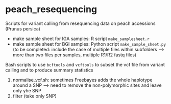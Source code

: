 # peach_resequencing
Scripts for variant calling from resequencing data on peach accessions (Prunus persica)

- make sample sheet for IGA samples: R script `make_samplesheet.r`
- make sample sheet for BGI samples: Python script `make_sample_sheet.py` (to be completed: include the case of multiple files within subfolders --> more than two files per samples, multiple R1/R2 fastq files)

Bash scripts to use `bcftools` and `vcftools` to subset the vcf file from variant calling and to produce summary statistics

1. normalise_vcf.sh: sometimes Freebayes adds the whole haplotype around a SNP --> need to remove the non-polymorphic sites and leave only yhe SNP
2. filter (take only SNP)
